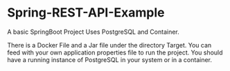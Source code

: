 # Spring-REST-API-Example
A basic SpringBoot Project Uses PostgreSQL and Container.


There is a Docker File and a Jar file under the directory Target. You can feed with your own application properties file to run the project. You should have a running instance of
PostgreSQL in your system or in a container.

